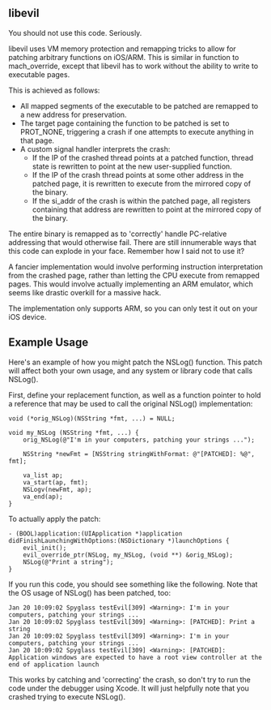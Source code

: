 libevil
-----------

You should not use this code. Seriously.

libevil uses VM memory protection and remapping tricks to allow for patching arbitrary functions on iOS/ARM. This is similar in function to mach\_override, except that libevil has to work without the ability to write to executable pages.

This is achieved as follows:

* All mapped segments of the executable to be patched are remapped to a new address for preservation.
* The target page containing the function to be patched is set to PROT\_NONE, triggering a crash if one attempts to execute anything in that page.
* A custom signal handler interprets the crash:
    * If the IP of the crashed thread points at a patched function, thread state is rewritten to point at the new user-supplied function.
    * If the IP of the crash thread points at some other address in the patched page, it is rewritten to execute from the
      mirrored copy of the binary.
    * If the si\_addr of the crash is within the patched page, all registers containing that address are rewritten to point
      at the mirrored copy of the binary.

The entire binary is remapped as to 'correctly' handle PC-relative addressing that would otherwise fail. There are still
innumerable ways that this code can explode in your face. Remember how I said not to use it?

A fancier implementation would involve performing instruction interpretation from the crashed page, rather than
letting the CPU execute from remapped pages. This would involve actually implementing an ARM emulator, which seems
like drastic overkill for a massive hack.

The implementation only supports ARM, so you can only test it out on your iOS device.

Example Usage
-----------

Here's an example of how you might patch the NSLog() function. This patch will affect both your own usage, and any system
or library code that calls NSLog().

First, define your replacement function, as well as a function pointer to hold a reference
that may be used to call the original NSLog() implementation:
    
    void (*orig_NSLog)(NSString *fmt, ...) = NULL;
     
    void my_NSLog (NSString *fmt, ...) {
        orig_NSLog(@"I'm in your computers, patching your strings ...");
    
        NSString *newFmt = [NSString stringWithFormat: @"[PATCHED]: %@", fmt];
        
        va_list ap;
        va_start(ap, fmt);
        NSLogv(newFmt, ap);
        va_end(ap);
    }

To actually apply the patch:

    - (BOOL)application:(UIApplication *)application didFinishLaunchingWithOptions:(NSDictionary *)launchOptions {
        evil_init();
        evil_override_ptr(NSLog, my_NSLog, (void **) &orig_NSLog);
        NSLog(@"Print a string");
    }

If you run this code, you should see something like the following. Note that the OS usage of NSLog() has been patched, too:

    Jan 20 10:09:02 Spyglass testEvil[309] <Warning>: I'm in your computers, patching your strings ...
    Jan 20 10:09:02 Spyglass testEvil[309] <Warning>: [PATCHED]: Print a string
    Jan 20 10:09:02 Spyglass testEvil[309] <Warning>: I'm in your computers, patching your strings ...
    Jan 20 10:09:02 Spyglass testEvil[309] <Warning>: [PATCHED]: Application windows are expected to have a root view controller at the end of application launch 

This works by catching and 'correcting' the crash, so don't try to run the code under the debugger using Xcode. It will just helpfully note that you crashed trying to execute NSLog().
